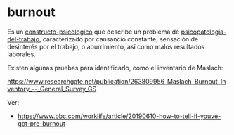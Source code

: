 # burnout

Es un [constructo-psicologico](constructo-psicologico.md) que describe un problema de [psicopatologia-del-trabajo](psicopatologia-del-trabajo.md), caracterizado por cansancio constante, sensación de desinterés por el trabajo, o aburrimiento, así como malos resultados laborales.

Existen algunas pruebas para identificarlo, como el inventario de Maslach: 

<https://www.researchgate.net/publication/263809956_Maslach_Burnout_Inventory_--_General_Survey_GS>

Ver:

* https://www.bbc.com/worklife/article/20190610-how-to-tell-if-youve-got-pre-burnout
